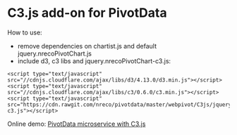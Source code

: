 # C3.js add-on for PivotData
How to use:

* remove dependencies on chartist.js and default jquery.nrecoPivotChart.js
* include d3, c3 libs and jquery.nrecoPivotChart-c3.js:
```
<script type="text/javascript" src="//cdnjs.cloudflare.com/ajax/libs/d3/4.13.0/d3.min.js"></script>
<script type="text/javascript" src="//cdnjs.cloudflare.com/ajax/libs/c3/0.6.0/c3.min.js"></script>
<script type="text/javascript" src="https://cdn.rawgit.com/nreco/pivotdata/master/webpivot/C3js/jquery.nrecopivotchart-c3.js"></script>
```
Online demo: [PivotData microservice with C3.js](http://pivotdataservice.nrecosite.com/pivotdataservice/?chartlib=C3js)
